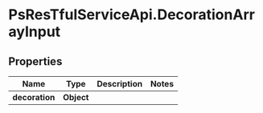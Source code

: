 # PsResTfulServiceApi.DecorationArrayInput

## Properties
Name | Type | Description | Notes
------------ | ------------- | ------------- | -------------
**decoration** | **Object** |  | 
